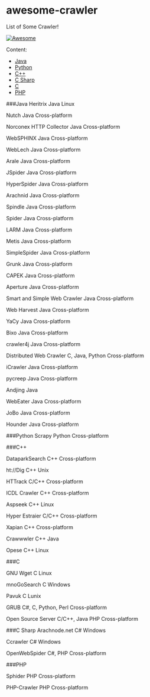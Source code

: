 # awesome-crawler
List of Some Crawler!

[![Awesome](https://cdn.rawgit.com/sindresorhus/awesome/d7305f38d29fed78fa85652e3a63e154dd8e8829/media/badge.svg)](https://github.com/sindresorhus/awesome)


Content:

* [Java](#java)
* [Python](#python)
* [C++](#c++)
* [C Sharp](#c-sharp)
* [C](#c)
* [PHP](#php)


###Java
Heritrix	Java	Linux

Nutch	Java	Cross-platform

Norconex HTTP Collector	Java	Cross-platform

WebSPHINX	Java	Cross-platform

WebLech	Java	Cross-platform

Arale	Java	Cross-platform

JSpider	Java	Cross-platform

HyperSpider	Java	Cross-platform

Arachnid	Java	Cross-platform

Spindle	Java	Cross-platform

Spider	Java	Cross-platform

LARM	Java	Cross-platform

Metis	Java	Cross-platform

SimpleSpider	Java	Cross-platform

Grunk	Java	Cross-platform

CAPEK	Java	Cross-platform

Aperture	Java	Cross-platform

Smart and Simple Web Crawler	Java	Cross-platform

Web Harvest	Java	Cross-platform

YaCy	Java	Cross-platform

Bixo	Java	Cross-platform

crawler4j	Java	Cross-platform

Distributed Web Crawler	C, Java, Python	Cross-platform

iCrawler	Java	Cross-platform

pycreep	Java	Cross-platform

Andjing	Java	

WebEater	Java	Cross-platform

JoBo	Java	Cross-platform

Hounder	Java	Cross-platform

###Python
Scrapy	Python	Cross-platform

###C++

DataparkSearch	C++	Cross-platform

ht://Dig	C++	Unix

HTTrack	C/C++	Cross-platform

ICDL Crawler	C++	Cross-platform

Aspseek	C++	Linux

Hyper Estraier	C/C++	Cross-platform

Xapian	C++	Cross-platform

Crawwwler	C++	Java

Opese	C++	Linux



###C

GNU Wget	C	Linux

mnoGoSearch	C	Windows

Pavuk	C	Lunix

GRUB	C#, C, Python, Perl	Cross-platform

Open Source Server	C/C++, Java PHP	Cross-platform


###C Sharp
Arachnode.net	C#	Windows

Ccrawler	C#	Windows

OpenWebSpider	C#, PHP	Cross-platform

###PHP

Sphider	PHP	Cross-platform

PHP-Crawler	PHP	Cross-platform

